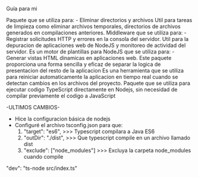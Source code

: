 Guía para mi

<rimraf>
Paquete que se utiliza para:
- Eliminar directorios y archivos
Util para tareas de limpieza como eliminar archivos temporales, directorios de archivos generados en compilaciones anteriores.

<morgan>
Middleware que se utiliza para:
- Registrar solicitudes HTTP y errores en la consola del servidor.
Util para la depuracion de aplicaciones web de NodeJS y monitoreo de actividad del servidor.

<express-handlebars>
Es un motor de plantillas para NodeJS que se utiliza para:
- Generar vistas HTML dinamicas en aplicaciones web.
Este paquete proporciona una forma sencilla y eficaz de separar la logica de presentacion del resto de la aplicacion

<nodemon>
Es una herramienta que se utiliza para reiniciar automaticamente la aplicacion en tiempo real cuando se detectan cambios en los archivos del proyecto.

<ts-node>
Paquete que se utiliza para ejecutar codigo TypeScript directamente en Nodejs, sin necesidad de compilar previamente el codigo a JavaScript

-ULTIMOS CAMBIOS-

- Hice la configuracion básica de nodejs
- Configuré el archivo tsconfig.json para que:
  1. "target": "es6", >>> Typescript compilara a Java ES6
  2. "outDir": "./dist", >>> Que typescript compile en un archivo llamado dist
  3. "exclude": ["node_modules"] >>> Excluya la carpeta node_modules cuando compile

"dev": "ts-node src/index.ts"
